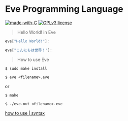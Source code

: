 # Eve Programming Language

[![made-with-C](https://img.shields.io/badge/Made%20with-C-1f425f.svg)](https://en.wikipedia.org/wiki/C_(programming_language)) [![GPLv3 license](https://img.shields.io/badge/License-GPLv3-blue.svg)](http://perso.crans.org/besson/LICENSE.html)


> Hello World! in Eve
```go
eve["Hello World!"]:

eve["こんにちは世界！"]:

```

> How to use Eve

```
$ sudo make install
```

```
$ eve <filename>.eve
```

or

```
$ make
```

```
$ ./eve.out <filename>.eve
```

<a href="https://eveofficial.herokuapp.com/docs">how to use | syntax<a>
